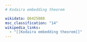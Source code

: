 ```yaml
---
# Kodaira embedding theorem

wikidata: Q6425088
msc_classification: "14"
wikipedia_links:
  - "[[Kodaira embedding theorem]]"
---
```

